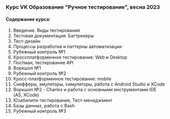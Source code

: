 ### Курс VK Образование "Ручное тестирование", весна 2023

#### Содержание курса:
1. Введение. Виды тестирования
2. Тестовая документация. Багтрекеры
3. Тест-дизайн
4. Процессы разработки и паттерны автоматизации
5. Рубежный контроль №1
6. Кроссплатформенное тестирование: Web и Desktop
7. Постман, тестирование API
8. Воркшоп №1
9. Рубежный контроль №2
10. Кросс-платформенное тестирование: mobile
11. Снифферы, эмуляторы, симуляторы, работа с Android Studio и XCode
12. Воркшоп №2 - Charles и работа с основными инструментами IDE (AS, XCode)
13. Юзабилити-тестирование, Тест-менеджмент
14. Базы данных, работа с Bash
15. Рубежный контроль №3
